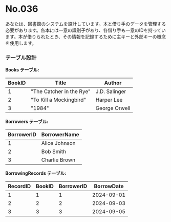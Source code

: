 # No.036

あなたは、図書館のシステムを設計しています。本と借り手のデータを管理する必要があります。各本には一意の識別子があり、各借り手も一意のIDを持っています。本が借りられたとき、その情報を記録するために主キーと外部キーの概念を使用します。

### テーブル設計

**Books テーブル:**

| BookID | Title                | Author         |
|--------|----------------------|----------------|
| 1      | "The Catcher in the Rye" | J.D. Salinger |
| 2      | "To Kill a Mockingbird"  | Harper Lee    |
| 3      | "1984"                   | George Orwell |

**Borrowers テーブル:**

| BorrowerID | BorrowerName    |
|------------|-----------------|
| 1          | Alice Johnson   |
| 2          | Bob Smith       |
| 3          | Charlie Brown   |

**BorrowingRecords テーブル:**

| RecordID | BookID | BorrowerID | BorrowDate  |
|----------|--------|------------|-------------|
| 1        | 1      | 1          | 2024-09-01  |
| 2        | 2      | 2          | 2024-09-03  |
| 3        | 3      | 3          | 2024-09-05  |
